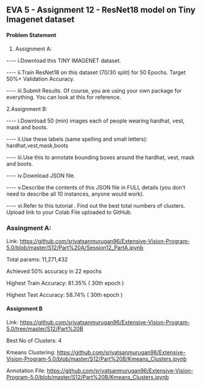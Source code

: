 ## EVA 5 - Assignment 12 - ResNet18 model on Tiny Imagenet dataset

#### Problem Statement

1. Assignment A:

----  i.Download this TINY IMAGENET dataset.
   
----  ii.Train ResNet18 on this dataset (70/30 split) for 50 Epochs. Target 50%+ Validation Accuracy.
   
----  iii.Submit Results. Of course, you are using your own package for everything. You can look at this for reference.

2.Assignment B:

----  i.Download 50 (min) images each of people wearing hardhat, vest, mask and boots.
  
----  ii.Use these labels (same spelling and small letters): hardhat,vest,mask,boots
  
----  iii.Use this to annotate bounding boxes around the hardhat, vest, mask and boots.
  
----  iv.Download JSON file.
  
----  v.Describe the contents of this JSON file in FULL details (you don't need to describe all 10 instances, anyone would work).
  
----  vi.Refer to this tutorial . Find out the best total numbers of clusters. Upload link to your Colab File uploaded to GitHub.

### Assingment A:

Link: https://github.com/srivatsanmurugan96/Extensive-Vision-Program-5.0/blob/master/S12/Part%20A/Session12_PartA.ipynb

Total params: 11,271,432

Achieved 50% accuracy in 22 epochs

Highest Train Accuracy: 81.35% ( 30th epoch )

Highest Test Accuracy: 58.74% ( 30th epoch )

#### Assignment B

Link: https://github.com/srivatsanmurugan96/Extensive-Vision-Program-5.0/tree/master/S12/Part%20B

Best No of Clusters: 4

Kmeans Clustering: https://github.com/srivatsanmurugan96/Extensive-Vision-Program-5.0/blob/master/S12/Part%20B/Kmeans_Clusters.ipynb

Annotation File: https://github.com/srivatsanmurugan96/Extensive-Vision-Program-5.0/blob/master/S12/Part%20B/Kmeans_Clusters.ipynb
